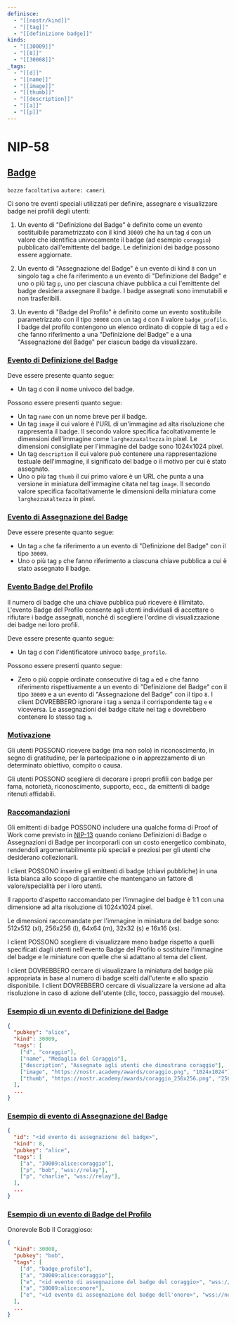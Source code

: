 ```yaml
---
definisce:
  - "[[nostr/kind]]"
  - "[[tag]]"
  - "[[definizione badge]]"
kinds:
  - "[[30009]]"
  - "[[8]]"
  - "[[30008]]"
_tags:
  - "[[d]]"
  - "[[name]]"
  - "[[image]]"
  - "[[thumb]]"
  - "[[description]]"
  - "[[a]]"
  - "[[p]]"
---
```


# NIP-58
## [Badge](https://github.com/nostr-protocol/nips/blob/master/58.md#badges)

`bozze` `facoltativo` `autore: cameri`

Ci sono tre eventi speciali utilizzati per definire, assegnare e visualizzare badge nei profili degli utenti:

1. Un evento di "Definizione del Badge" è definito come un evento sostituibile parametrizzato con il kind `30009` che ha un tag `d` con un valore che identifica univocamente il badge (ad esempio `coraggio`) pubblicato dall'emittente del badge. Le definizioni dei badge possono essere aggiornate.

2. Un evento di "Assegnazione del Badge" è un evento di kind `8` con un singolo tag `a` che fa riferimento a un evento di "Definizione del Badge" e uno o più tag `p`, uno per ciascuna chiave pubblica a cui l'emittente del badge desidera assegnare il badge. I badge assegnati sono immutabili e non trasferibili.

3. Un evento di "Badge del Profilo" è definito come un evento sostituibile parametrizzato con il tipo `30008` con un tag `d` con il valore `badge_profilo`. I badge del profilo contengono un elenco ordinato di coppie di tag `a` ed `e` che fanno riferimento a una "Definizione del Badge" e a una "Assegnazione del Badge" per ciascun badge da visualizzare.

### [Evento di Definizione del Badge](https://github.com/nostr-protocol/nips/blob/master/58.md#badge-definition-event)

Deve essere presente quanto segue:

- Un tag `d` con il nome univoco del badge.

Possono essere presenti quanto segue:

- Un tag `name` con un nome breve per il badge.
- Un tag `image` il cui valore è l'URL di un'immagine ad alta risoluzione che rappresenta il badge. Il secondo valore specifica facoltativamente le dimensioni dell'immagine come `larghezza`x`altezza` in pixel. Le dimensioni consigliate per l'immagine del badge sono 1024x1024 pixel.
- Un tag `description` il cui valore può contenere una rappresentazione testuale dell'immagine, il significato del badge o il motivo per cui è stato assegnato.
- Uno o più tag `thumb` il cui primo valore è un URL che punta a una versione in miniatura dell'immagine citata nel tag `image`. Il secondo valore specifica facoltativamente le dimensioni della miniatura come `larghezza`x`altezza` in pixel.

### [Evento di Assegnazione del Badge](https://github.com/nostr-protocol/nips/blob/master/58.md#badge-award-event)

Deve essere presente quanto segue:

- Un tag `a` che fa riferimento a un evento di "Definizione del Badge" con il tipo `30009`.
- Uno o più tag `p` che fanno riferimento a ciascuna chiave pubblica a cui è stato assegnato il badge.

### [Evento Badge del Profilo](https://github.com/nostr-protocol/nips/blob/master/58.md#profile-badges-event)

Il numero di badge che una chiave pubblica può ricevere è illimitato. L'evento Badge del Profilo consente agli utenti individuali di accettare o rifiutare i badge assegnati, nonché di scegliere l'ordine di visualizzazione dei badge nei loro profili.

Deve essere presente quanto segue:

- Un tag `d` con l'identificatore univoco `badge_profilo`.

Possono essere presenti quanto segue:

- Zero o più coppie ordinate consecutive di tag `a` ed `e` che fanno riferimento rispettivamente a un evento di "Definizione del Badge" con il tipo `30009` e a un evento di "Assegnazione del Badge" con il tipo `8`. I client DOVREBBERO ignorare i tag `a` senza il corrispondente tag `e` e viceversa. Le assegnazioni dei badge citate nei tag `e` dovrebbero contenere lo stesso tag `a`.

### [Motivazione](https://github.com/nostr-protocol/nips/blob/master/58.md#motivation)

Gli utenti POSSONO ricevere badge (ma non solo) in riconoscimento, in segno di gratitudine, per la partecipazione o in apprezzamento di un determinato obiettivo, compito o causa.

Gli utenti POSSONO scegliere di decorare i propri profili con badge per fama, notorietà, riconoscimento, supporto, ecc., da emittenti di badge ritenuti affidabili.

### [Raccomandazioni](https://github.com/nostr-protocol/nips/blob/master/58.md#recommendations)

Gli emittenti di badge POSSONO includere una qualche forma di Proof of Work come previsto in [NIP-13](https://github.com/nostr-protocol/nips/blob/master/13.md) quando coniano Definizioni di Badge o Assegnazioni di Badge per incorporarli con un costo energetico combinato, rendendoli argomentabilmente più speciali e preziosi per gli utenti che desiderano collezionarli.

I client POSSONO inserire gli emittenti di badge (chiavi pubbliche) in una lista bianca allo scopo di garantire che mantengano un fattore di valore/specialità per i loro utenti.

Il rapporto d'aspetto raccomandato per l'immagine del badge è 1:1 con una dimensione ad alta risoluzione di 1024x1024 pixel.

Le dimensioni raccomandate per l'immagine in miniatura del badge sono: 512x512 (xl), 256x256 (l), 64x64 (m), 32x32 (s) e 16x16 (xs).

I client POSSONO scegliere di visualizzare meno badge rispetto a quelli specificati dagli utenti nell'evento Badge del Profilo o sostituire l'immagine del badge e le miniature con quelle che si adattano al tema del client.

I client DOVREBBERO cercare di visualizzare la miniatura del badge più appropriata in base al numero di badge scelti dall'utente e allo spazio disponibile. I client DOVREBBERO cercare di visualizzare la versione ad alta risoluzione in caso di azione dell'utente (clic, tocco, passaggio del mouse).

### [Esempio di un evento di Definizione del Badge](https://github.com/nostr-protocol/nips/blob/master/58.md#example-of-a-badge-definition-event)

```json
{
  "pubkey": "alice",
  "kind": 30009,
  "tags": [
    ["d", "coraggio"],
    ["name", "Medaglia del Coraggio"],
    ["description", "Assegnato agli utenti che dimostrano coraggio"],
    ["image", "https://nostr.academy/awards/coraggio.png", "1024x1024"],
    ["thumb", "https://nostr.academy/awards/coraggio_256x256.png", "256x256"],
  ],
  ...
}
```

### [Esempio di evento di Assegnazione del Badge](https://github.com/nostr-protocol/nips/blob/master/58.md#example-of-badge-award-event)

```json
{
  "id": "<id evento di assegnazione del badge>",
  "kind": 8,
  "pubkey": "alice",
  "tags": [
    ["a", "30009:alice:coraggio"],
    ["p", "bob", "wss://relay"],
    ["p", "charlie", "wss://relay"],
  ],
  ...
}
```

### [Esempio di un evento di Badge del Profilo](https://github.com/nostr-protocol/nips/blob/master/58.md#example-of-a-profile-badges-event)

Onorevole Bob Il Coraggioso:

```json
{
  "kind": 30008,
  "pubkey": "bob",
  "tags": [
    ["d", "badge_profilo"],
    ["a", "30009:alice:coraggio"],
    ["e", "<id evento di assegnazione del badge del coraggio>", "wss://nostr.academy"],
    ["a", "30009:alice:onore"],
    ["e", "<id evento di assegnazione del badge dell'onore>", "wss://nostr.academy"],
  ],
  ...
}
```